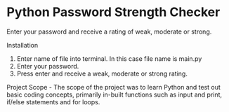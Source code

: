 # Python Password Strength Checker
Enter your password and receive a rating of weak, moderate or strong.

Installation 
1. Enter name of file into terminal. In this case file name is main.py
2. Enter your password.
3. Press enter and receive a weak, moderate or strong rating.

Project Scope -
The scope of the project was to learn Python and test out basic coding concepts, 
primarily in-built functions such as input and print, if/else statements and for loops. 
